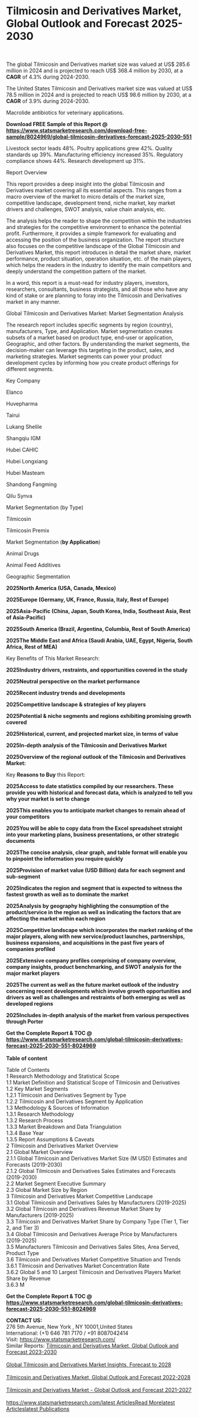 <h1>Tilmicosin and Derivatives Market, Global Outlook and Forecast 2025-2030</h1><br/><p>The global Tilmicosin and Derivatives market size was valued at US$ 285.6 million in 2024 and is projected to reach US$ 368.4 million by 2030, at a <strong>CAGR</strong> of 4.3% during 2024-2030.</p><p>The United States Tilmicosin and Derivatives market size was valued at US$ 78.5 million in 2024 and is projected to reach US$ 98.6 million by 2030, at a <strong>CAGR</strong> of 3.9% during 2024-2030.</p><p>Macrolide antibiotics for veterinary applications.</p><p><strong>Download FREE Sample of this Report @ <a href="https://www.statsmarketresearch.com/download-free-sample/8024969/global-tilmicosin-derivatives-forecast-2025-2030-551">https://www.statsmarketresearch.com/download-free-sample/8024969/global-tilmicosin-derivatives-forecast-2025-2030-551</a></strong></p><p>Livestock sector leads 48%. Poultry applications grew 42%. Quality standards up 39%. Manufacturing efficiency increased 35%. Regulatory compliance shows 44%. Research development up 31%.</p><p>Report Overview</p><p>This report provides a deep insight into the global Tilmicosin and Derivatives market covering all its essential aspects. This ranges from a macro overview of the market to micro details of the market size, competitive landscape, development trend, niche market, key market drivers and challenges, SWOT analysis, value chain analysis, etc.</p><p>The analysis helps the reader to shape the competition within the industries and strategies for the competitive environment to enhance the potential profit. Furthermore, it provides a simple framework for evaluating and accessing the position of the business organization. The report structure also focuses on the competitive landscape of the Global Tilmicosin and Derivatives Market, this report introduces in detail the market share, market performance, product situation, operation situation, etc. of the main players, which helps the readers in the industry to identify the main competitors and deeply understand the competition pattern of the market.</p><p>In a word, this report is a must-read for industry players, investors, researchers, consultants, business strategists, and all those who have any kind of stake or are planning to foray into the Tilmicosin and Derivatives market in any manner.</p><p>Global Tilmicosin and Derivatives Market: Market Segmentation Analysis</p><p>The research report includes specific segments by region (country), manufacturers, Type, and Application. Market segmentation creates subsets of a market based on product type, end-user or application, Geographic, and other factors. By understanding the market segments, the decision-maker can leverage this targeting in the product, sales, and marketing strategies. Market segments can power your product development cycles by informing how you create product offerings for different segments.</p><p>Key Company</p><p>Elanco</p><p>Huvepharma</p><p>Tairui</p><p>Lukang Shelile</p><p>Shangqiu IGM</p><p>Hubei CAHIC</p><p>Hubei Longxiang</p><p>Hubei Masteam</p><p>Shandong Fangming</p><p>Qilu Synva</p><p>Market Segmentation (by Type)</p><p>Tilmicosin</p><p>Tilmicosin Premix</p><p>Market Segmentation (<strong>by Application</strong>)</p><p>Animal Drugs</p><p>Animal Feed Additives</p><p>Geographic Segmentation</p><p><strong>2025North America (USA, Canada, Mexico)</strong></p><p><strong>2025Europe (Germany, UK, France, Russia, Italy, Rest of Europe)</strong></p><p><strong>2025Asia-Pacific (China, Japan, South Korea, India, Southeast Asia, Rest of Asia-Pacific)</strong></p><p><strong>2025South America (Brazil, Argentina, Columbia, Rest of South America)</strong></p><p><strong>2025The Middle East and Africa (Saudi Arabia, UAE, Egypt, Nigeria, South Africa, Rest of MEA)</strong></p><p>Key Benefits of This Market Research:</p><p><strong>2025Industry drivers, restraints, and opportunities covered in the study</strong></p><p><strong>2025Neutral perspective on the market performance</strong></p><p><strong>2025Recent industry trends and developments</strong></p><p><strong>2025Competitive landscape & strategies of <strong>key players</strong></strong></p><p><strong>2025Potential & niche segments and regions exhibiting promising growth covered</strong></p><p><strong>2025Historical, current, and projected market size, in terms of value</strong></p><p><strong>2025In-depth analysis of the Tilmicosin and Derivatives Market</strong></p><p><strong>2025Overview of the regional outlook of the Tilmicosin and Derivatives Market:</strong></p><p>Key <strong>Reasons to Buy</strong> this Report:</p><p><strong>2025Access to date statistics compiled by our researchers. These provide you with historical and forecast data, which is analyzed to tell you why your market is set to change</strong></p><p><strong>2025This enables you to anticipate market changes to remain ahead of your competitors</strong></p><p><strong>2025You will be able to copy data from the Excel spreadsheet straight into your marketing plans, business presentations, or other strategic documents</strong></p><p><strong>2025The concise analysis, clear graph, and table format will enable you to pinpoint the information you require quickly</strong></p><p><strong>2025Provision of market value (USD Billion) data for each segment and sub-segment</strong></p><p><strong>2025Indicates the region and segment that is expected to witness the fastest growth as well as to dominate the market</strong></p><p><strong>2025Analysis by geography highlighting the consumption of the product/service in the region as well as indicating the factors that are affecting the market within each region</strong></p><p><strong>2025Competitive landscape which incorporates the market ranking of the <strong>major players</strong>, along with new service/product launches, partnerships, business expansions, and acquisitions in the past five years of companies profiled</strong></p><p><strong>2025Extensive company profiles comprising of company overview, company insights, product benchmarking, and SWOT analysis for the major market players</strong></p><p><strong>2025The current as well as the future market outlook of the industry concerning recent developments which involve growth opportunities and drivers as well as challenges and restraints of both emerging as well as developed regions</strong></p><p><strong>2025Includes in-depth analysis of the market from various perspectives through Porter</strong></p><div><b>Get the Complete Report & TOC @ <a href="https://www.statsmarketresearch.com/global-tilmicosin-derivatives-forecast-2025-2030-551-8024969">https://www.statsmarketresearch.com/global-tilmicosin-derivatives-forecast-2025-2030-551-8024969</a></b></div><br><b>Table of content</b><p>Table of Contents<br /> 1 Research Methodology and Statistical Scope<br /> 1.1 Market Definition and Statistical Scope of Tilmicosin and Derivatives<br /> 1.2 Key Market Segments<br /> 1.2.1 Tilmicosin and Derivatives Segment by Type<br /> 1.2.2 Tilmicosin and Derivatives Segment by Application<br /> 1.3 Methodology & Sources of Information<br /> 1.3.1 Research Methodology<br /> 1.3.2 Research Process<br /> 1.3.3 Market Breakdown and Data Triangulation<br /> 1.3.4 Base Year<br /> 1.3.5 Report Assumptions & Caveats<br /> 2 Tilmicosin and Derivatives Market Overview<br /> 2.1 Global Market Overview<br /> 2.1.1 Global Tilmicosin and Derivatives Market Size (M USD) Estimates and Forecasts (2019-2030)<br /> 2.1.2 Global Tilmicosin and Derivatives Sales Estimates and Forecasts (2019-2030)<br /> 2.2 Market Segment Executive Summary<br /> 2.3 Global Market Size by Region<br /> 3 Tilmicosin and Derivatives Market Competitive Landscape<br /> 3.1 Global Tilmicosin and Derivatives Sales by Manufacturers (2019-2025)<br /> 3.2 Global Tilmicosin and Derivatives Revenue Market Share by Manufacturers (2019-2025)<br /> 3.3 Tilmicosin and Derivatives Market Share by Company Type (Tier 1, Tier 2, and Tier 3)<br /> 3.4 Global Tilmicosin and Derivatives Average Price by Manufacturers (2019-2025)<br /> 3.5 Manufacturers Tilmicosin and Derivatives Sales Sites, Area Served, Product Type<br /> 3.6 Tilmicosin and Derivatives Market Competitive Situation and Trends<br /> 3.6.1 Tilmicosin and Derivatives Market Concentration Rate<br /> 3.6.2 Global 5 and 10 Largest Tilmicosin and Derivatives Players Market Share by Revenue<br /> 3.6.3 M<br><div><b>Get the Complete Report & TOC @ <a href="https://www.statsmarketresearch.com/global-tilmicosin-derivatives-forecast-2025-2030-551-8024969">https://www.statsmarketresearch.com/global-tilmicosin-derivatives-forecast-2025-2030-551-8024969</a></b></div></p> <b>CONTACT US:</b><br>276 5th Avenue, New York , NY 10001,United States<br>International: (+1) 646 781 7170 / +91 8087042414<br>Visit: <a href="https://www.statsmarketresearch.com/">https://www.statsmarketresearch.com/</a><br>Similar Reports: <a href="https://www.statsmarketresearch.com/global-tilmicosin-derivatives-forecast-2025-2030-551-8024969">Tilmicosin and Derivatives Market, Global Outlook and Forecast 2023-2030</a><br/><br/><a href="https://www.statsmarketresearch.com/global-tilmicosin-derivatives-forecast-2025-2030-551-8024969">Global Tilmicosin and Derivatives Market Insights, Forecast to 2028</a><br/><br/><a href="https://www.statsmarketresearch.com/global-tilmicosin-derivatives-forecast-2025-2030-551-8024969">Tilmicosin and Derivatives Market, Global Outlook and Forecast 2022-2028</a><br/><br/><a href="https://www.statsmarketresearch.com/global-tilmicosin-derivatives-forecast-2025-2030-551-8024969">Tilmicosin and Derivatives Market - Global Outlook and Forecast 2021-2027</a><br/><br/><a href="https://gyeongbokgung.com">https://www.statsmarketresearch.com/</a><a href="https://hallyeomaritime.com">latest Articles</a><a href="https://jingwansa.com">Read More</a><a href=https://nguoiviet.jp/">latest Articles</a><a href="https://www.intelmarketresearch.com/">latest Publications</a>